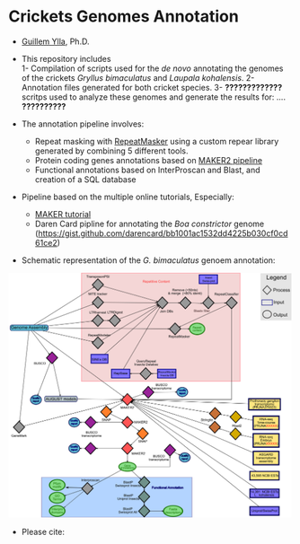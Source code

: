 # Crickets Genomes Annotation

- [Guillem Ylla](https://guillemylla.github.io/), Ph.D.

- This repository includes  
	1- Compilation of scripts used for the *de novo*  annotating the genomes of the crickets *Gryllus bimaculatus* and *Laupala kohalensis*.
	2- Annotation files generated for both cricket species.
	 3- **?????????????** scritps used to analyze these genomes and generate the results for: ....  **??????????**


- The annotation pipeline involves:

	- Repeat masking with [RepeatMasker](http://www.repeatmasker.org/) using a custom repear library generated by combining 5 different tools.
	- Protein coding genes annotations based on [MAKER2 pipeline](https://www.yandell-lab.org/software/maker.html)
	- Functional annotations based on InterProscan and Blast, and creation of a SQL database

- Pipeline based on the multiple online tutorials, Especially:
	 - [MAKER tutorial](http://weatherby.genetics.utah.edu/MAKER/wiki/index.php/MAKER_Tutorial_for_WGS_Assembly_and_Annotation_Winter_School_2018)
	 - Daren Card pipline for annotating the *Boa constrictor* genome (https://gist.github.com/darencard/bb1001ac1532dd4225b030cf0cd61ce2)

- Schematic representation of the *G. bimaculatus* genoem annotation:

![G. bimaculatus pipline](G_bimaculatus/Supplementary_Figure_1_PipelineGbi.png)


- Please cite:



 


